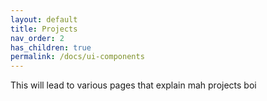 ```yaml
---
layout: default
title: Projects
nav_order: 2
has_children: true
permalink: /docs/ui-components
---
```



This will lead to various pages that explain mah projects boi 

